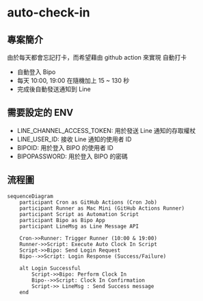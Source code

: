 # auto-check-in


## 專案簡介
由於每天都會忘記打卡，而希望藉由 github action 來實現 自動打卡

- 自動登入 Bipo 
- 每天 10:00, 19:00 在隨機加上 15 ~ 130 秒
- 完成後自動發送通知到 Line


## 需要設定的 ENV
- LINE_CHANNEL_ACCESS_TOKEN: 用於發送 Line 通知的存取權杖
- LINE_USER_ID: 接收 Line 通知的使用者 ID
- BIPOID: 用於登入 BIPO 的使用者 ID
- BIPOPASSWORD: 用於登入 BIPO 的密碼


## 流程圖

```mermaid
sequenceDiagram
    participant Cron as GitHub Actions (Cron Job)
    participant Runner as Mac Mini (GitHub Actions Runner)
    participant Script as Automation Script
    participant Bipo as Bipo App
    participant LineMsg as Line Message API

    Cron->>Runner: Trigger Runner (10:00 & 19:00)
    Runner->>Script: Execute Auto Clock In Script
    Script->>Bipo: Send Login Request
    Bipo-->>Script: Login Response (Success/Failure)
    
    alt Login Successful
        Script->>Bipo: Perform Clock In
        Bipo-->>Script: Clock In Confirmation
        Script->> LineMsg : Send Success message
    end
```